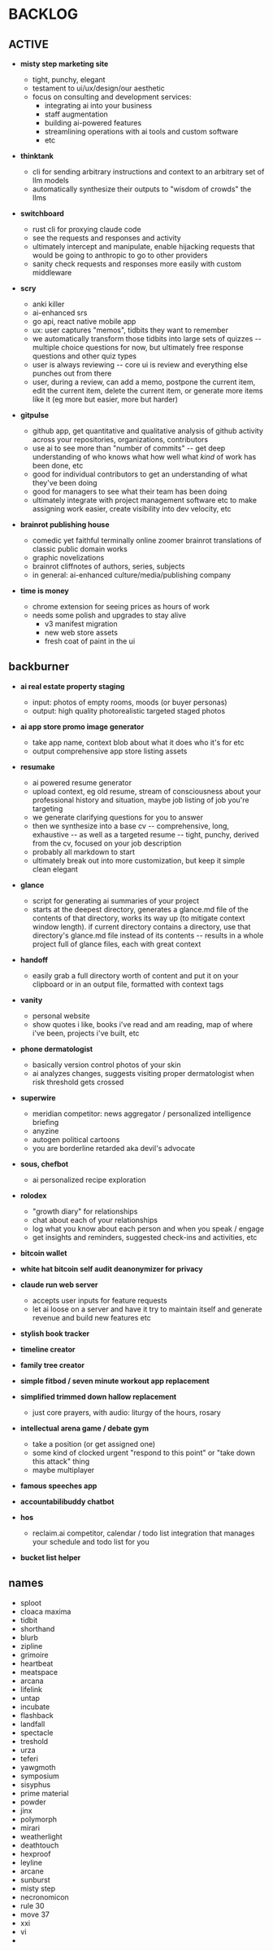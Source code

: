 # BACKLOG

## ACTIVE

- **misty step marketing site**
  - tight, punchy, elegant
  - testament to ui/ux/design/our aesthetic
  - focus on consulting and development services:
    - integrating ai into your business
    - staff augmentation
    - building ai-powered features
    - streamlining operations with ai tools and custom software
    - etc

- **thinktank**
  - cli for sending arbitrary instructions and context to an arbitrary set of llm models
  - automatically synthesize their outputs to "wisdom of crowds" the llms

- **switchboard**
  - rust cli for proxying claude code
  - see the requests and responses and activity
  - ultimately intercept and manipulate, enable hijacking requests that would be going to anthropic to go to other providers
  - sanity check requests and responses more easily with custom middleware

- **scry**
  - anki killer
  - ai-enhanced srs
  - go api, react native mobile app
  - ux: user captures "memos", tidbits they want to remember
  - we automatically transform those tidbits into large sets of quizzes -- multiple choice questions for now, but ultimately free response questions and other quiz types
  - user is always reviewing -- core ui is review and everything else punches out from there
  - user, during a review, can add a memo, postpone the current item, edit the current item, delete the current item, or generate more items like it (eg more but easier, more but harder)

- **gitpulse**
  - github app, get quantitative and qualitative analysis of github activity across your repositories, organizations, contributors
  - use ai to see more than "number of commits" -- get deep understanding of who knows what how well what *kind* of work has been done, etc
  - good for individual contributors to get an understanding of what they've been doing
  - good for managers to see what their team has been doing
  - ultimately integrate with project management software etc to make assigning work easier, create visibility into dev velocity, etc

- **brainrot publishing house**
  - comedic yet faithful terminally online zoomer brainrot translations of classic public domain works
  - graphic novelizations
  - brainrot cliffnotes of authors, series, subjects
  - in general: ai-enhanced culture/media/publishing company

- **time is money**
  - chrome extension for seeing prices as hours of work
  - needs some polish and upgrades to stay alive
    - v3 manifest migration
    - new web store assets
    - fresh coat of paint in the ui

## backburner

- **ai real estate property staging**
  - input: photos of empty rooms, moods (or buyer personas)
  - output: high quality photorealistic targeted staged photos

- **ai app store promo image generator**
  - take app name, context blob about what it does who it's for etc
  - output comprehensive app store listing assets

- **resumake**
  - ai powered resume generator
  - upload context, eg old resume, stream of consciousness about your professional history and situation, maybe job listing of job you're targeting
  - we generate clarifying questions for you to answer
  - then we synthesize into a base cv -- comprehensive, long, exhaustive -- as well as a targeted resume -- tight, punchy, derived from the cv, focused on your job description
  - probably all markdown to start
  - ultimately break out into more customization, but keep it simple clean elegant

- **glance**
  - script for generating ai summaries of your project
  - starts at the deepest directory, generates a glance.md file of the contents of that directory, works its way up (to mitigate context window length). if current directory contains a directory, use that directory's glance.md file instead of its contents -- results in a whole project full of glance files, each with great context

- **handoff**
  - easily grab a full directory worth of content and put it on your clipboard or in an output file, formatted with context tags

- **vanity**
  - personal website
  - show quotes i like, books i've read and am reading, map of where i've been, projects i've built, etc

- **phone dermatologist**
  - basically version control photos of your skin
  - ai analyzes changes, suggests visiting proper dermatologist when risk threshold gets crossed

- **superwire**
  - meridian competitor: news aggregator / personalized intelligence briefing
  - anyzine
  - autogen political cartoons
  - you are borderline retarded aka devil's advocate

- **sous, chefbot**
  - ai personalized recipe exploration

- **rolodex**
  - "growth diary" for relationships
  - chat about each of your relationships
  - log what you know about each person and when you speak / engage
  - get insights and reminders, suggested check-ins and activities, etc

- **bitcoin wallet**

- **white hat bitcoin self audit deanonymizer for privacy**

- **claude run web server**
  - accepts user inputs for feature requests
  - let ai loose on a server and have it try to maintain itself and generate revenue and build new features etc

- **stylish book tracker**

- **timeline creator**

- **family tree creator**

- **simple fitbod / seven minute workout app replacement**

- **simplified trimmed down hallow replacement**
  - just core prayers, with audio: liturgy of the hours, rosary

- **intellectual arena game / debate gym**
  - take a position (or get assigned one)
  - some kind of clocked urgent "respond to this point" or "take down this attack" thing
  - maybe multiplayer

- **famous speeches app**

- **accountabilibuddy chatbot**

- **hos**
  - reclaim.ai competitor, calendar / todo list integration that manages your schedule and todo list for you

- **bucket list helper**


## names

- sploot
- cloaca maxima
- tidbit
- shorthand
- blurb
- zipline
- grimoire
- heartbeat
- meatspace
- arcana
- lifelink
- untap
- incubate
- flashback
- landfall
- spectacle
- treshold
- urza
- teferi
- yawgmoth
- symposium
- sisyphus
- prime material
- powder
- jinx
- polymorph
- mirari
- weatherlight
- deathtouch
- hexproof
- leyline
- arcane
- sunburst
- misty step
- necronomicon
- rule 30
- move 37
- xxi
- vi
- <roman numerals>

